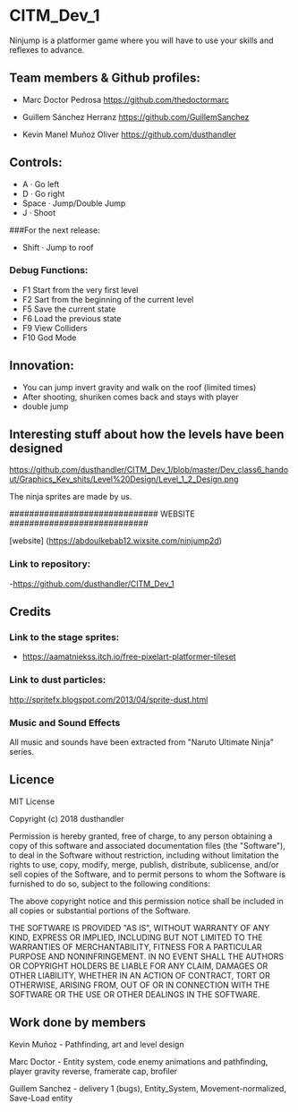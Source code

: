 ﻿# CITM_Dev_1

Ninjump is a platformer game where you will have to use your skills and reflexes to advance.

## Team members & Github profiles:

- Marc Doctor Pedrosa 
	https://github.com/thedoctormarc

- Guillem Sánchez Herranz 
	https://github.com/GuillemSanchez

- Kevin Manel Muñoz Oliver 
	https://github.com/dusthandler

## Controls:

- A · Go left
- D · Go right
- Space · Jump/Double Jump
- J · Shoot

###For the next release:
- Shift · Jump to roof

### Debug Functions:

- F1 Start from the very first level
- F2 Sart from the beginning of the current level
- F5 Save the current state
- F6 Load the previous state
- F9 View Colliders
- F10 God Mode

## Innovation:

- You can jump invert gravity and walk on the roof (limited times)
- After shooting, shuriken comes back and stays with player
- double jump
## Interesting stuff about how the levels have been designed
https://github.com/dusthandler/CITM_Dev_1/blob/master/Dev_class6_handout/Graphics_Kev_shits/Level%20Design/Level_1_2_Design.png

The ninja sprites are made by us.


############################## WEBSITE ############################


[website] (https://abdoulkebab12.wixsite.com/ninjump2d)

### Link to repository:
-https://github.com/dusthandler/CITM_Dev_1

## Credits

### Link to the stage sprites:
- https://aamatniekss.itch.io/free-pixelart-platformer-tileset

### Link to dust particles:
http://spritefx.blogspot.com/2013/04/sprite-dust.html

### Music and Sound Effects
All music and sounds have been extracted from "Naruto Ultimate Ninja" series.

## Licence

MIT License

Copyright (c) 2018 dusthandler

Permission is hereby granted, free of charge, to any person obtaining a copy
of this software and associated documentation files (the "Software"), to deal
in the Software without restriction, including without limitation the rights
to use, copy, modify, merge, publish, distribute, sublicense, and/or sell
copies of the Software, and to permit persons to whom the Software is
furnished to do so, subject to the following conditions:

The above copyright notice and this permission notice shall be included in all
copies or substantial portions of the Software.

THE SOFTWARE IS PROVIDED "AS IS", WITHOUT WARRANTY OF ANY KIND, EXPRESS OR
IMPLIED, INCLUDING BUT NOT LIMITED TO THE WARRANTIES OF MERCHANTABILITY,
FITNESS FOR A PARTICULAR PURPOSE AND NONINFRINGEMENT. IN NO EVENT SHALL THE
AUTHORS OR COPYRIGHT HOLDERS BE LIABLE FOR ANY CLAIM, DAMAGES OR OTHER
LIABILITY, WHETHER IN AN ACTION OF CONTRACT, TORT OR OTHERWISE, ARISING FROM,
OUT OF OR IN CONNECTION WITH THE SOFTWARE OR THE USE OR OTHER DEALINGS IN THE
SOFTWARE.

## Work done by members

Kevin Muñoz - Pathfinding, art and level design

Marc Doctor - Entity system, code enemy animations and pathfinding, player gravity reverse, framerate cap, brofiler

Guillem Sanchez - delivery 1 (bugs), Entity_System, Movement-normalized, Save-Load entity

